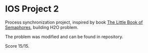 # IOS Project 2
Process synchronization project, inspired by book [The Little Book of Semaphores](https://greenteapress.com/semaphores/LittleBookOfSemaphores.pdf), building H2O problem.

The problem was modified and can be found in repository.

Score 15/15.
